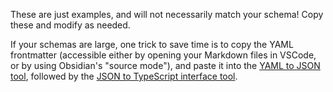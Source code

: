 These are just examples, and will not necessarily match your schema! Copy these and modify as needed.

If your schemas are large, one trick to save time is to copy the YAML frontmatter (accessible either by opening your Markdown files in VSCode, or by using Obsidian's "source mode"), and paste it into the [YAML to JSON tool](https://transform.tools/yaml-to-json), followed by the [JSON to TypeScript interface tool](https://transform.tools/json-to-typescript).
